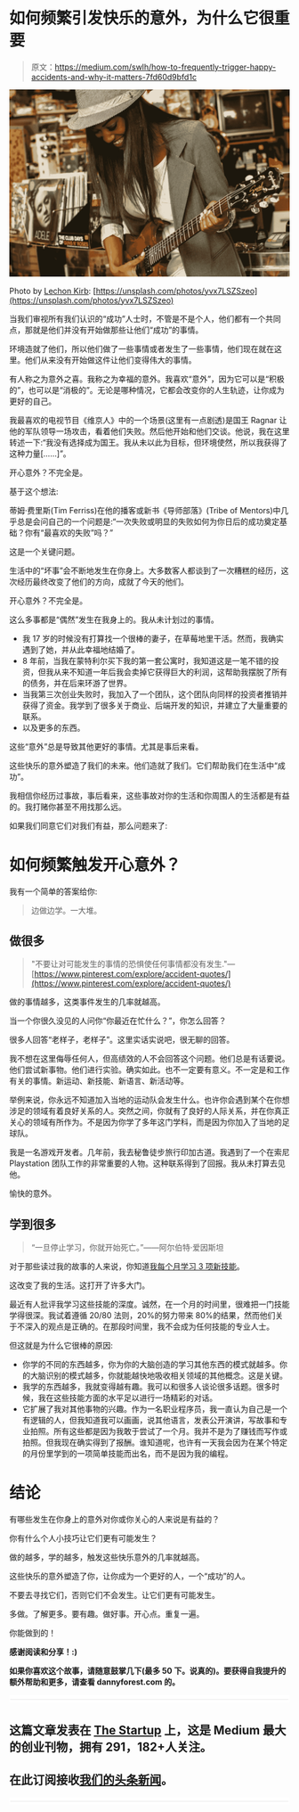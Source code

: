 # 如何频繁引发快乐的意外，为什么它很重要

> 原文：<https://medium.com/swlh/how-to-frequently-trigger-happy-accidents-and-why-it-matters-7fd60d9bfd1c>

![](img/bb9550ad6fbc89c8f3dee964b75161db.png)

Photo by [Lechon Kirb](https://unsplash.com/@lechonkirb): [https://unsplash.com/photos/yvx7LSZSzeo](https://unsplash.com/photos/yvx7LSZSzeo)

当我们审视所有我们认识的“成功”人士时，不管是不是个人，他们都有一个共同点，那就是他们并没有开始做那些让他们“成功”的事情。

环境造就了他们，所以他们做了一些事情或者发生了一些事情，他们现在就在这里。他们从来没有开始做这件让他们变得伟大的事情。

有人称之为意外之喜。我称之为幸福的意外。我喜欢“意外”，因为它可以是“积极的”，也可以是“消极的”。无论是哪种情况，它都会改变你的人生轨迹，让你成为更好的自己。

我最喜欢的电视节目《维京人》中的一个场景(这里有一点剧透)是国王 Ragnar 让他的军队领导一场攻击，看着他们失败。然后他开始和他们交谈。他说，我在这里转述一下:“我没有选择成为国王。我从未以此为目标，但环境使然，所以我获得了这种力量[……]”。

开心意外？不完全是。

基于这个想法:

蒂姆·费里斯(Tim Ferriss)在他的播客或新书《导师部落》(Tribe of Mentors)中几乎总是会问自己的一个问题是:“一次失败或明显的失败如何为你日后的成功奠定基础？你有“最喜欢的失败”吗？”

这是一个关键问题。

生活中的“坏事”会不断地发生在你身上。大多数客人都谈到了一次糟糕的经历，这次经历最终改变了他们的方向，成就了今天的他们。

开心意外？不完全是。

这么多事都是“偶然”发生在我身上的。我从未计划过的事情。

*   我 17 岁的时候没有打算找一个很棒的妻子，在草莓地里干活。然而，我确实遇到了她，并从此幸福地结婚了。
*   8 年前，当我在蒙特利尔买下我的第一套公寓时，我知道这是一笔不错的投资，但我从来不知道一年后我会卖掉它获得巨大的利润，这帮助我摆脱了所有的债务，并在后来环游了世界。
*   当我第三次创业失败时，我加入了一个团队，这个团队向同样的投资者推销并获得了资金。我学到了很多关于商业、后端开发的知识，并建立了大量重要的联系。
*   以及更多的东西。

这些“意外”总是导致其他更好的事情。尤其是事后来看。

这些快乐的意外塑造了我们的未来。他们造就了我们。它们帮助我们在生活中“成功”。

我相信你经历过事故，事后看来，这些事故对你的生活和你周围人的生活都是有益的。我打赌你甚至不用找那么远。

如果我们同意它们对我们有益，那么问题来了:

# 如何频繁触发开心意外？

我有一个简单的答案给你:

> 边做边学。一大堆。

## 做很多

> "不要让对可能发生的事情的恐惧使任何事情都没有发生."—[https://www.pinterest.com/explore/accident-quotes/](https://www.pinterest.com/explore/accident-quotes/)

做的事情越多，这类事件发生的几率就越高。

当一个你很久没见的人问你“你最近在忙什么？”，你怎么回答？

很多人回答“老样子，老样子”。这里实话实说吧，很无聊的回答。

我不想在这里侮辱任何人，但高绩效的人不会回答这个问题。他们总是有话要说。他们尝试新事物。他们进行实验。确实如此。也不一定要有意义。不一定是和工作有关的事情。新运动、新技能、新语言、新活动等。

举例来说，你永远不知道加入当地的运动队会发生什么。也许你会遇到某个在你想涉足的领域有着良好关系的人。突然之间，你就有了良好的人际关系，并在你真正关心的领域有所作为。不是因为你学了多年这门学科，而是因为你加入了当地的足球队。

我是一名游戏开发者。几年前，我去秘鲁徒步旅行印加古道。我遇到了一个在索尼 Playstation 团队工作的非常重要的人物。这种联系得到了回报。我从未打算去见他。

愉快的意外。

## 学到很多

> “一旦停止学习，你就开始死亡。”——阿尔伯特·爱因斯坦

对于那些读过我的故事的人来说，你知道[我每个月学习 3 项新技能](https://www.forestco.co/blog/i-learn-3-new-skills-a-month-and-so-can-you)。

这改变了我的生活。这打开了许多大门。

最近有人批评我学习这些技能的深度。诚然，在一个月的时间里，很难把一门技能学得很深。我试着遵循 20/80 法则，20%的努力带来 80%的结果，然而他们关于不深入的观点是正确的。在那段时间里，我不会成为任何技能的专业人士。

但这就是为什么它很棒的原因:

*   你学的不同的东西越多，你为你的大脑创造的学习其他东西的模式就越多。你的大脑识别的模式越多，你就能越快地吸收相关领域的其他概念。这是关键。
*   我学的东西越多，我就变得越有趣。我可以和很多人谈论很多话题。很多时候，我在这些技能方面的水平足以进行一场精彩的对话。
*   它扩展了我对其他事物的兴趣。作为一名职业程序员，我一直认为自己是一个有逻辑的人，但我知道我可以画画，说其他语言，发表公开演讲，写故事和专业拍照。所有这些都是因为我敢于尝试了一个月。我并不是为了赚钱而写作或拍照。但我现在确实得到了报酬。谁知道呢，也许有一天我会因为在某个特定的月份里学到的一项简单技能而出名，而不是因为我的编程。

# 结论

有哪些发生在你身上的意外对你或你关心的人来说是有益的？

你有什么个人小技巧让它们更有可能发生？

做的越多，学的越多，触发这些快乐意外的几率就越高。

这些快乐的意外塑造了你，让你成为一个更好的人，一个“成功”的人。

不要去寻找它们，否则它们不会发生。让它们更有可能发生。

多做。了解更多。要有趣。做好事。开心点。重复一遍。

你能做到的！

**感谢阅读和分享！:)**

**如果你喜欢这个故事，请随意鼓掌几下(最多 50 下。说真的)。要获得自我提升的额外帮助和更多，请查看 dannyforest.com 的**[](http://dannyforest.com/)****。****

**![](img/731acf26f5d44fdc58d99a6388fe935d.png)**

## **这篇文章发表在 [The Startup](https://medium.com/swlh) 上，这是 Medium 最大的创业刊物，拥有 291，182+人关注。**

## **在此订阅接收[我们的头条新闻](http://growthsupply.com/the-startup-newsletter/)。**

**![](img/731acf26f5d44fdc58d99a6388fe935d.png)**